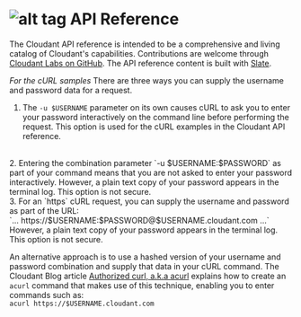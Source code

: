 # ![alt tag](images/apireference_icon.png) API Reference

The Cloudant API reference is intended to be a comprehensive and living catalog of Cloudant's capabilities. Contributions are welcome through [Cloudant Labs on GitHub](https://github.com/cloudant-labs/slate). The API reference content is built with [Slate](https://github.com/tripit/slate).

*For the cURL samples* There are three ways you can supply the username and password data for a request.
<br/>
1. The `-u $USERNAME` parameter on its own causes
cURL to ask you to enter your password interactively on the command line before performing the request. This option is used for the cURL examples in the Cloudant API reference.
<br/>
2. Entering the combination parameter `-u $USERNAME:$PASSWORD` as part of your command means that you are not asked to enter your password interactively.
However, a plain text copy of your password appears in the terminal log. This option is not secure.
<br/>
3. For an `https` cURL request, you can supply the username and password as part of the URL:
<br/>
`... https://$USERNAME:$PASSWORD@$USERNAME.cloudant.com ...`
<br/>
However, a plain text copy of your password appears in the terminal log. This option is not secure.

An alternative approach is to use a hashed version of your username and password combination and supply that data in your cURL command.
The Cloudant Blog article [Authorized curl, a.k.a acurl](https://cloudant.com/blog/authorized-curl-a-k-a-acurl) explains how to create
an `acurl` command that makes use of this technique, enabling you to enter
commands such as:
<br/>
`acurl https://$USERNAME.cloudant.com`
